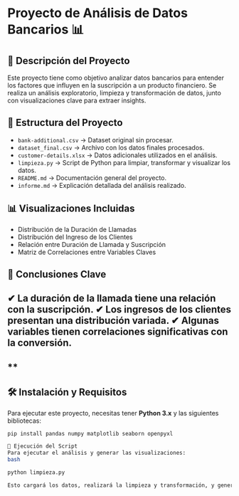 # Proyecto de Análisis de Datos Bancarios 📊
## 📌 Descripción del Proyecto
Este proyecto tiene como objetivo analizar datos bancarios para entender los factores que influyen en la suscripción a un producto financiero. Se realiza un análisis exploratorio, limpieza y transformación de datos, junto con visualizaciones clave para extraer insights.

## 📂 Estructura del Proyecto
- `bank-additional.csv` → Dataset original sin procesar.
- `dataset_final.csv` → Archivo con los datos finales procesados.
- `customer-details.xlsx` → Datos adicionales utilizados en el análisis.
- `limpieza.py` → Script de Python para limpiar, transformar y visualizar los datos.
- `README.md` → Documentación general del proyecto.
- `informe.md` → Explicación detallada del análisis realizado.

## 📊 Visualizaciones Incluidas
- Distribución de la Duración de Llamadas
- Distribución del Ingreso de los Clientes
- Relación entre Duración de Llamada y Suscripción
- Matriz de Correlaciones entre Variables Claves
  
## 📌 Conclusiones Clave
✔ La duración de la llamada tiene una relación con la suscripción.
✔ Los ingresos de los clientes presentan una distribución variada.
✔ Algunas variables tienen correlaciones significativas con la conversión.
---

## **

## 🛠️ Instalación y Requisitos
Para ejecutar este proyecto, necesitas tener **Python 3.x** y las siguientes bibliotecas:

```bash
pip install pandas numpy matplotlib seaborn openpyxl

🚀 Ejecución del Script
Para ejecutar el análisis y generar las visualizaciones:
bash

python limpieza.py

Esto cargará los datos, realizará la limpieza y transformación, y generará las visualizaciones correspondientes.
